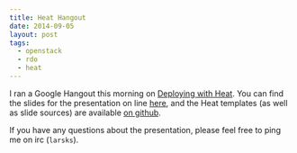 ```yaml
---
title: Heat Hangout
date: 2014-09-05
layout: post
tags:
  - openstack
  - rdo
  - heat
---
```


I ran a Google Hangout this morning on [Deploying with Heat][1].  You
can find the slides for the presentation on line [here][2], and the
Heat templates (as well as slide sources) are available [on
github][3].

If you have any questions about the presentation, please feel free to
ping me on irc (`larsks`).

[1]: https://plus.google.com/events/c9u4sjn7ksb8jrmma7vd25aok94
[2]: http://oddbit.com/rdo-hangout-heat-intro/#/
[3]: https://github.com/larsks/rdo-hangout-heat-intro/
